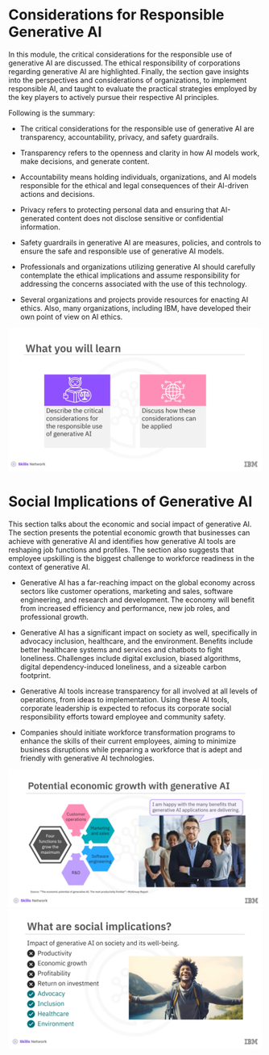 
# Considerations for Responsible Generative AI

In this module, the critical considerations for the responsible use of generative AI are discussed. The ethical responsibility of corporations regarding generative AI are highlighted. Finally, the section gave insights into the perspectives and considerations of organizations, to implement responsible AI, and taught to evaluate the practical strategies employed by the key players to actively pursue their respective AI principles.

Following is the summary:

- The critical considerations for the responsible use of generative AI are transparency, accountability, privacy, and safety guardrails.

- Transparency refers to the openness and clarity in how AI models work, make decisions, and generate content.

- Accountability means holding individuals, organizations, and AI models responsible for the ethical and legal consequences of their AI-driven actions and decisions.

- Privacy refers to protecting personal data and ensuring that AI-generated content does not disclose sensitive or confidential information. 

- Safety guardrails in generative AI are measures, policies, and controls to ensure the safe and responsible use of generative AI models.  

- Professionals and organizations utilizing generative AI should carefully contemplate the ethical implications and assume responsibility for addressing the concerns associated with the use of this technology.

- Several organizations and projects provide resources for enacting AI ethics. Also, many organizations, including IBM, have developed their own point of view on AI ethics.

![](module2.png)


# Social Implications of Generative AI

This section talks about the economic and social impact of generative AI. The section presents the potential economic growth that businesses can achieve with generative AI and identifies how generative AI tools are reshaping job functions and profiles. The section also suggests that employee upskilling is the biggest challenge to workforce readiness in the context of generative AI. 

- Generative AI has a far-reaching impact on the global economy across sectors like customer operations, marketing and sales, software engineering, and research and development. The economy will benefit from increased efficiency and performance, new job roles, and professional growth.

- Generative AI has a significant impact on society as well, specifically in advocacy inclusion, healthcare, and the environment. Benefits include better healthcare systems and services and chatbots to fight loneliness. Challenges include digital exclusion, biased algorithms, digital dependency-induced loneliness, and a sizeable carbon footprint.    
- Generative AI tools increase transparency for all involved at all levels of operations, from ideas to implementation. Using these AI tools, corporate leadership is expected to refocus its corporate social responsibility efforts toward employee and community safety.

- Companies should initiate workforce transformation programs to enhance the skills of their current employees, aiming to minimize business disruptions while preparing a workforce that is adept and friendly with generative AI technologies.

![](module2a.png)
![](module2b.png)

